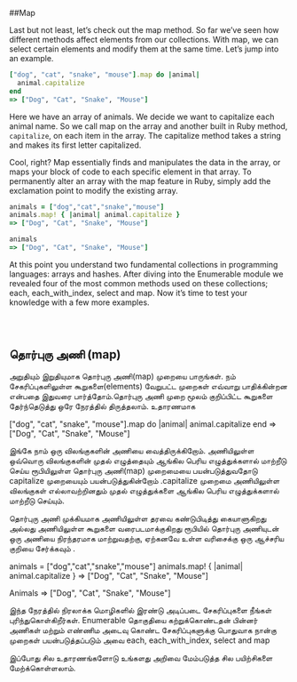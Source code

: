 
##Map

Last but not least, let’s check out the map method. So far we’ve seen how different methods affect elements from our collections. With map, we can select certain elements and modify them at the same time. Let’s jump into an example.

```ruby
["dog", "cat", "snake", "mouse"].map do |animal|
  animal.capitalize
end
=> ["Dog", "Cat", "Snake", "Mouse"]
```

Here we have an array of animals. We decide we want to capitalize each animal name. So we call map on the array and another built in Ruby method, `capitalize`, on each item in the array. The capitalize method takes a string and makes its first letter capitalized.

Cool, right? Map essentially finds and manipulates the data in the array, or maps your block of code to each specific element in that array. To permanently alter an array with the map feature in Ruby, simply add the exclamation point to modify the existing array.

```ruby
animals = ["dog","cat","snake","mouse"]
animals.map! { |animal| animal.capitalize }
=> ["Dog", "Cat", "Snake", "Mouse"]

animals
=> ["Dog", "Cat", "Snake", "Mouse"]
```

At this point you understand two fundamental collections in programming languages: arrays and hashes. After diving into the Enumerable module we revealed four of the most common methods used on these collections; each, each\_with\_index, select and map. Now it’s time to test your knowledge with a few more examples.

<div style="height:30px;"></div>

## தொர்புரு அணி (map) 

அறுதியும் இறுதியுமாக தொர்புரு அணி(map) முறையை பாருங்கள். நம் சேகரிப்புகளிலுள்ள கூறுகளை(elements) வேறுபட்ட முறைகள் எவ்வாறு பாதிக்கின்றன என்பதை இதுவரை பார்த்தோம்.தொர்புரு அணி முறை மூலம் குறிப்பிட்ட கூறுகளை தேர்ந்தெடுத்து ஒரே நேரத்தில் திருத்தலாம். உதாரணமாக

["dog", "cat", "snake", "mouse"].map do |animal|
  animal.capitalize
end
=> ["Dog", "Cat", "Snake", "Mouse"]

இங்கே நாம் ஒரு விலங்குகளின் அணியை  வைத்திருக்கிறோம். அணியிலுள்ள ஒவ்வொரு விலங்குகளின் முதல் எழுத்தையும் ஆங்கில பெரிய எழுத்துக்களால் மாற்றீடு செய்ய ரூபியிலுள்ள தொர்புரு அணி(map) முறைமையை பயன்படுத்துவதோடு capitalize முறையையும் பயன்படுத்துகின்றோம் .capitalize முறைமை அணியிலுள்ள விலங்குகள் எல்லாவற்றினதும் முதல் எழுத்துக்களை ஆங்கில பெரிய எழுத்துக்களால் மாற்றீடு செய்யும்.

தொர்புரு அணி முக்கியமாக அணியிலுள்ள தரவை கண்டுபிடித்து கையாளுகிறது அல்லது அணியிலுள்ள கூறுகளை வரைபடமாக்குகிறது   ரூபியில் தொர்புரு அணியுடன் ஒரு அணியை  நிரந்தரமாக மாற்றுவதற்கு, ஏற்கனவே உள்ள வரிசைக்கு ஒரு ஆச்சரிய குறியை சேர்க்கவும் .

animals = ["dog","cat","snake","mouse"]
animals.map! { |animal| animal.capitalize } => ["Dog", "Cat", "Snake", "Mouse"]

Animals => ["Dog", "Cat", "Snake", "Mouse"]

இந்த நேரத்தில் நிரலாக்க மொழிகளில் இரண்டு அடிப்படை சேகரிப்புகளை நீங்கள் புரிந்துகொள்கிறீர்கள்.  Enumerable தொகுதியை கற்றுக்கொண்டதன் பின்னர் அணிகள்  மற்றும் எண்ணிம அடைவு கொண்ட சேகரிப்புகளுக்கு பொதுவாக நான்கு முறைகள் பயன்படுத்தப்படும் அவை each, each_with_index, select and map

இப்போது சில உதாரணங்களோடு உங்களது அறிவை மேம்படுத்த சில பயிற்சிகளை மேற்க்கொள்ளலாம்.



